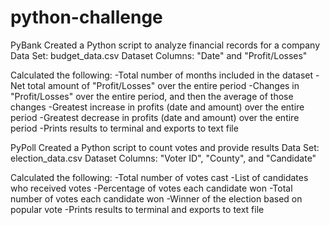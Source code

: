 # python-challenge

PyBank
Created a Python script to analyze financial records for a company
Data Set: budget_data.csv
Dataset Columns: "Date" and "Profit/Losses"

Calculated the following:
-Total number of months included in the dataset
-Net total amount of "Profit/Losses" over the entire period
-Changes in "Profit/Losses" over the entire period, and then the average of those changes
-Greatest increase in profits (date and amount) over the entire period
-Greatest decrease in profits (date and amount) over the entire period
-Prints results to terminal and exports to text file

PyPoll
Created a Python script to count votes and provide results
Data Set: election_data.csv 
Dataset Columns: "Voter ID", "County", and "Candidate"

Calculated the following:
-Total number of votes cast
-List of candidates who received votes
-Percentage of votes each candidate won
-Total number of votes each candidate won
-Winner of the election based on popular vote
-Prints results to terminal and exports to text file
